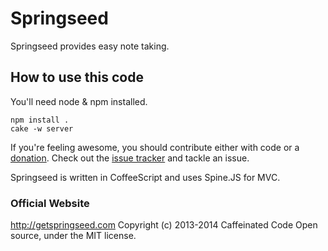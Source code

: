 # Springseed

Springseed provides easy note taking.

## How to use this code

You'll need node & npm installed.

    npm install .
    cake -w server

If you're feeling awesome, you should contribute either with code or a [donation](http://getspringseed.com/donate). Check out the [issue tracker](https://github.com/consindo/notes/issues) and tackle an issue.

Springseed is written in CoffeeScript and uses Spine.JS for MVC.

### Official Website
<http://getspringseed.com>
Copyright (c) 2013-2014 Caffeinated Code
Open source, under the MIT license.

